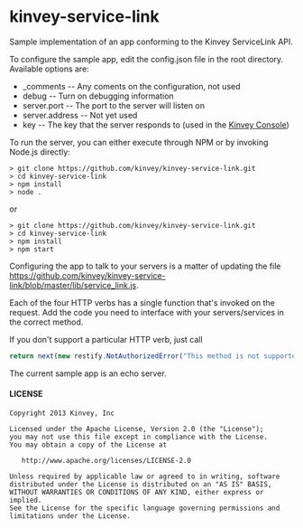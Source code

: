 kinvey-service-link
===================

Sample implementation of an app conforming to the Kinvey ServiceLink API.


To configure the sample app, edit the config.json file in the root
directory.  Available options are:

* _comments -- Any coments on the configuration, not used
* debug -- Turn on debugging information
* server.port -- The port to the server will listen on
* server.address -- Not yet used
* key -- The key that the server responds to (used in the [Kinvey Console](https://console.kinvey.com))


To run the server, you can either execute through NPM or by invoking
Node.js directly:

    > git clone https://github.com/kinvey/kinvey-service-link.git
    > cd kinvey-service-link
    > npm install
    > node .
    
or

    > git clone https://github.com/kinvey/kinvey-service-link.git
    > cd kinvey-service-link
    > npm install
    > npm start
    
Configuring the app to talk to your servers is a matter of updating
the file https://github.com/kinvey/kinvey-service-link/blob/master/lib/service_link.js.

Each of the four HTTP verbs has a single function that's invoked on
the request.  Add the code you need to interface with your
servers/services in the correct method.

If you don't support a particular HTTP verb, just call

```js
return next(new restify.NotAuthorizedError("This method is not supported by this host"));
```

The current sample app is an echo server.

#### LICENSE

```
Copyright 2013 Kinvey, Inc

Licensed under the Apache License, Version 2.0 (the "License");
you may not use this file except in compliance with the License.
You may obtain a copy of the License at

   http://www.apache.org/licenses/LICENSE-2.0

Unless required by applicable law or agreed to in writing, software
distributed under the License is distributed on an "AS IS" BASIS,
WITHOUT WARRANTIES OR CONDITIONS OF ANY KIND, either express or implied.
See the License for the specific language governing permissions and
limitations under the License.
```

  
  
